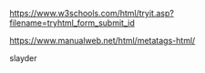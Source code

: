 https://www.w3schools.com/html/tryit.asp?filename=tryhtml_form_submit_id

https://www.manualweb.net/html/metatags-html/

slayder
